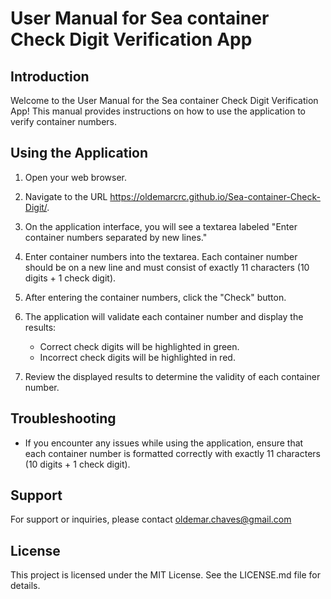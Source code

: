 # User Manual for Sea container Check Digit Verification App

## Introduction

Welcome to the User Manual for the Sea container Check Digit Verification App! This manual provides instructions on how to use the application to verify container numbers.

## Using the Application

1. Open your web browser.

2. Navigate to the URL https://oldemarcrc.github.io/Sea-container-Check-Digit/.

4. On the application interface, you will see a textarea labeled "Enter container numbers separated by new lines."

5. Enter container numbers into the textarea. Each container number should be on a new line and must consist of exactly 11 characters (10 digits + 1 check digit).

6. After entering the container numbers, click the "Check" button.

7. The application will validate each container number and display the results:
   - Correct check digits will be highlighted in green.
   - Incorrect check digits will be highlighted in red.

8. Review the displayed results to determine the validity of each container number.

## Troubleshooting

- If you encounter any issues while using the application, ensure that each container number is formatted correctly with exactly 11 characters (10 digits + 1 check digit).

## Support

For support or inquiries, please contact oldemar.chaves@gmail.com

## License

This project is licensed under the MIT License. See the LICENSE.md file for details.



